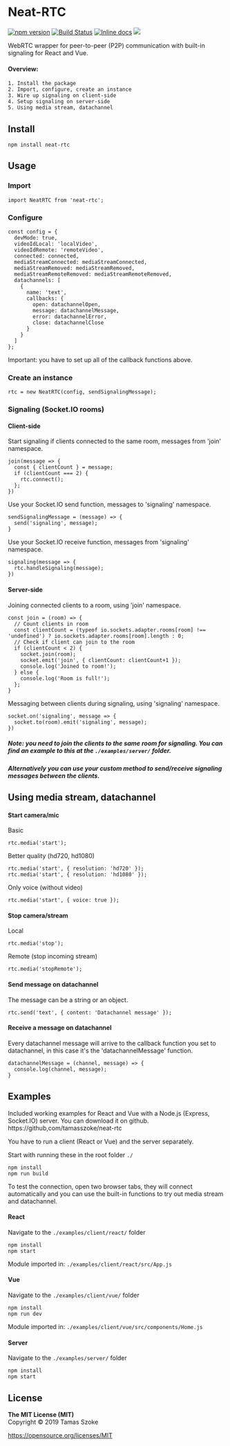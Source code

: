 # Neat-RTC

[![npm version](https://badge.fury.io/js/neat-rtc.svg)](https://badge.fury.io/js/neat-rtc)
[![Build Status](https://travis-ci.org/tamasszoke/neat-rtc.svg?branch=master)](https://travis-ci.org/tamasszoke/neat-rtc)
[![Inline docs](http://inch-ci.org/github/tamasszoke/neat-rtc.svg?branch=master)](http://inch-ci.org/github/tamasszoke/neat-rtc)
![](https://img.shields.io/github/license/tamasszoke/neat-rtc.svg)

WebRTC wrapper for peer-to-peer (P2P) communication with built-in signaling for React and Vue.

#### Overview:

	1. Install the package
	2. Import, configure, create an instance
	3. Wire up signaling on client-side
	4. Setup signaling on server-side
	5. Using media stream, datachannel

## Install

	npm install neat-rtc

## Usage

### Import

    import NeatRTC from 'neat-rtc';

### Configure

    const config = {
      devMode: true,
      videoIdLocal: 'localVideo',
      videoIdRemote: 'remoteVideo',
      connected: connected,
      mediaStreamConnected: mediaStreamConnected,
      mediaStreamRemoved: mediaStreamRemoved,
      mediaStreamRemoteRemoved: mediaStreamRemoteRemoved,
      datachannels: [
        {
          name: 'text',
          callbacks: {
            open: datachannelOpen,
            message: datachannelMessage,
            error: datachannelError,
            close: datachannelClose
          }
        }
      ]
    };
    
Important: you have to set up all of the callback functions above.

### Create an instance

    rtc = new NeatRTC(config, sendSignalingMessage);

### Signaling (Socket.IO rooms)

#### Client-side
    
Start signaling if clients connected to the same room, messages from 'join' namespace.

    join(message => {
      const { clientCount } = message;
      if (clientCount === 2) {
        rtc.connect();
      };
    })

Use your Socket.IO send function, messages to 'signaling' namespace.

    sendSignalingMessage = (message) => {
      send('signaling', message);
    }

Use your Socket.IO receive function, messages from 'signaling' namespace.

    signaling(message => {
      rtc.handleSignaling(message);
    })

#### Server-side

Joining connected clients to a room, using 'join' namespace.

    const join = (room) => {
      // Count clients in room
      const clientCount = (typeof io.sockets.adapter.rooms[room] !== 'undefined') ? io.sockets.adapter.rooms[room].length : 0;
      // Check if client can join to the room
      if (clientCount < 2) {
        socket.join(room);
        socket.emit('join', { clientCount: clientCount+1 });
        console.log('Joined to room!');
      } else {
        console.log('Room is full!');
      };
    }

Messaging between clients during signaling, using 'signaling' namespace.

    socket.on('signaling', message => {
      socket.to(room).emit('signaling', message);
    })

##### Note: you need to join the clients to the same room for signaling. You can find an example to this at the `./examples/server/` folder.

##### Alternatively you can use your custom method to send/receive signaling messages between the clients.

## Using media stream, datachannel

#### Start camera/mic

Basic

	rtc.media('start');

Better quality (hd720, hd1080)

	rtc.media('start', { resolution: 'hd720' });
	rtc.media('start', { resolution: 'hd1080' });
    
Only voice (without video)

	rtc.media('start', { voice: true });
    
#### Stop camera/stream

Local

	rtc.media('stop');
    
Remote (stop incoming stream)

	rtc.media('stopRemote');
    
#### Send message on datachannel

The message can be a string or an object.

	rtc.send('text', { content: 'Datachannel message' });

#### Receive a message on datachannel

Every datachannel message will arrive to the callback function you set to datachannel, in this case it's the 'datachannelMessage' function.

    datachannelMessage = (channel, message) => {
      console.log(channel, message);
    }

## Examples

Included working examples for React and Vue with a Node.js (Express, Socket.IO) server. You can download it on github. https://github,com/tamasszoke/neat-rtc

You have to run a client (React or Vue) and the server separately.

Start with running these in the root folder `./`

    npm install
    npm run build

To test the connection, open two browser tabs, they will connect automatically and you can use the built-in functions to try out media stream and datachannel.

#### React

Navigate to the `./examples/client/react/` folder

    npm install
    npm start

Module imported in: `./examples/client/react/src/App.js`

#### Vue

Navigate to the `./examples/client/vue/` folder

    npm install
    npm run dev

Module imported in: `./examples/client/vue/src/components/Home.js`

#### Server

Navigate to the `./examples/server/` folder

    npm install
    npm start
    
## License

<b>The MIT License (MIT)</b><br/>
Copyright © 2019 Tamas Szoke

https://opensource.org/licenses/MIT